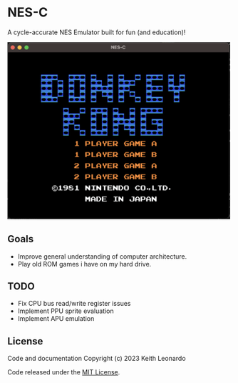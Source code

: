 # NES-C

A cycle-accurate NES Emulator built for fun (and education)!

<img src="./media/donkey_kong.png" alt="Donkey Kong" width="500"/>

## Goals

- Improve general understanding of computer architecture.
- Play old ROM games i have on my hard drive.

## TODO

* Fix CPU bus read/write register issues
* Implement PPU sprite evaluation
* Implement APU emulation

## License

Code and documentation Copyright (c) 2023 Keith Leonardo

Code released under the [MIT License](https://choosealicense.com/licenses/mit/).
